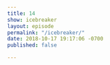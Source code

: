 ```yaml
---
title: 14
show: icebreaker
layout: episode
permalink: "/icebreaker/"
date: 2018-10-17 19:17:06 -0700
published: false

---
```

